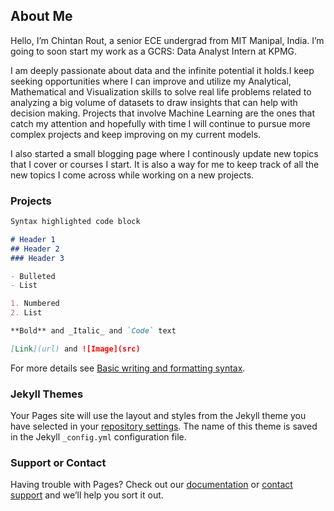 ## About Me
Hello, I’m Chintan Rout, a senior ECE undergrad from MIT Manipal, India. I’m going to soon start my work as a GCRS: Data Analyst Intern at KPMG. 

I am deeply passionate about data and the infinite potential it holds.I keep seeking opportunities where I can improve and utilize my Analytical, Mathematical and Visualization skills to solve real life problems related to analyzing a big volume of datasets to draw insights that can help with decision making. Projects that involve Machine Learning are the ones that catch my attention and hopefully with time I will continue to pursue more complex projects and keep improving on my current models.

I also started a small blogging page where I continously update new topics that I cover or courses I start. It is also a way for me to keep track of all the new topics I come across while working on a new projects.

### Projects

```markdown
Syntax highlighted code block

# Header 1
## Header 2
### Header 3

- Bulleted
- List

1. Numbered
2. List

**Bold** and _Italic_ and `Code` text

[Link](url) and ![Image](src)
```

For more details see [Basic writing and formatting syntax](https://docs.github.com/en/github/writing-on-github/getting-started-with-writing-and-formatting-on-github/basic-writing-and-formatting-syntax).

### Jekyll Themes

Your Pages site will use the layout and styles from the Jekyll theme you have selected in your [repository settings](https://github.com/chintanrout/chintanrout.github.io/settings/pages). The name of this theme is saved in the Jekyll `_config.yml` configuration file.

### Support or Contact

Having trouble with Pages? Check out our [documentation](https://docs.github.com/categories/github-pages-basics/) or [contact support](https://support.github.com/contact) and we’ll help you sort it out.
